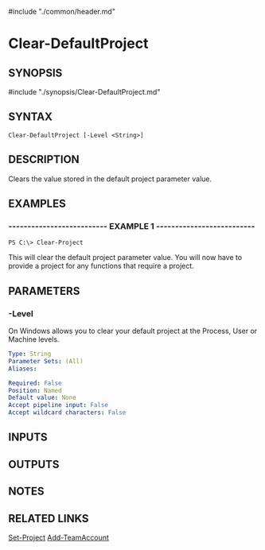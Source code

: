 #include "./common/header.md"

# Clear-DefaultProject

## SYNOPSIS
#include "./synopsis/Clear-DefaultProject.md"

## SYNTAX

```
Clear-DefaultProject [-Level <String>]
```

## DESCRIPTION
Clears the value stored in the default project parameter value.

## EXAMPLES

### -------------------------- EXAMPLE 1 --------------------------
```
PS C:\> Clear-Project
```

This will clear the default project parameter value.
You will now have to provide a project for any functions that require a project.

## PARAMETERS

### -Level
On Windows allows you to clear your default project at the Process, User or Machine levels.

```yaml
Type: String
Parameter Sets: (All)
Aliases: 

Required: False
Position: Named
Default value: None
Accept pipeline input: False
Accept wildcard characters: False
```

## INPUTS

## OUTPUTS

## NOTES

## RELATED LINKS

[Set-Project](Set-Project.md)
[Add-TeamAccount](Add-TeamAccount.md)

